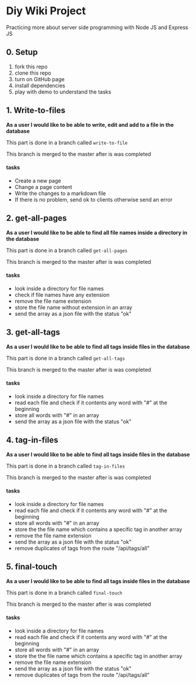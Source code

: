 # Diy Wiki Project

Practicing more about server side programming with Node JS and Express JS

## 0. Setup

1. fork this repo
1. clone this repo
1. turn on GitHub page
1. install dependencies
1. play with demo to understand the tasks

## 1. Write-to-files

**As a user I would like to be able to write, edit and add to a file in the database**

This part is done in a branch called `write-to-file`

This branch is merged to the master after is was completed

#### tasks

- Create a new page
- Change a page content
- Write the changes to a markdown file
- If there is no problem, send ok to clients otherwise send an error

## 2. get-all-pages

**As a user I would like to be able to find all file names inside a directory in the database**

This part is done in a branch called `get-all-pages`

This branch is merged to the master after is was completed

#### tasks

- look inside a directory for file names
- check if file names have any extension
- remove the file name extension
- store the file name without extension in an array
- send the array as a json file with the status "ok"

## 3. get-all-tags

**As a user I would like to be able to find all tags inside files in the database**

This part is done in a branch called `get-all-tags`

This branch is merged to the master after is was completed

#### tasks

- look inside a directory for file names
- read each file and check if it contents any word with "#" at the beginning
- store all words with "#" in an array
- send the array as a json file with the status "ok"

## 4. tag-in-files

**As a user I would like to be able to find all tags inside files in the database**

This part is done in a branch called `tag-in-files`

This branch is merged to the master after is was completed

#### tasks

- look inside a directory for file names
- read each file and check if it contents any word with "#" at the beginning
- store all words with "#" in an array
- store the the file name which contains a specific tag in another array
- remove the file name extension
- send the array as a json file with the status "ok"
- remove duplicates of tags from the route "/api/tags/all"

## 5. final-touch

**As a user I would like to be able to find all tags inside files in the database**

This part is done in a branch called `final-touch`

This branch is merged to the master after is was completed

#### tasks

- look inside a directory for file names
- read each file and check if it contents any word with "#" at the beginning
- store all words with "#" in an array
- store the the file name which contains a specific tag in another array
- remove the file name extension
- send the array as a json file with the status "ok"
- remove duplicates of tags from the route "/api/tags/all"
